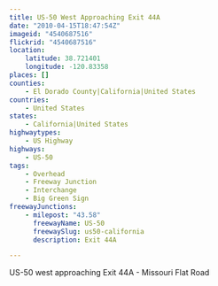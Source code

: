 ```yaml
---
title: US-50 West Approaching Exit 44A
date: "2010-04-15T18:47:54Z"
imageid: "4540687516"
flickrid: "4540687516"
location:
    latitude: 38.721401
    longitude: -120.83358
places: []
counties:
    - El Dorado County|California|United States
countries:
    - United States
states:
    - California|United States
highwaytypes:
    - US Highway
highways:
    - US-50
tags:
    - Overhead
    - Freeway Junction
    - Interchange
    - Big Green Sign
freewayJunctions:
    - milepost: "43.58"
      freewayName: US-50
      freewaySlug: us50-california
      description: Exit 44A

---
```

US-50 west approaching Exit 44A - Missouri Flat Road